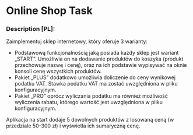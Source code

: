 # Online Shop Task

###  Description [PL]:

Zaimplementuj sklep internetowy, który oferuje 3 warianty:

* Podstawową funkcjonalnością jaką posiada każdy sklep jest wariant „START”. Umożliwia on na dodawanie produktów do koszyka (produkt przechowuje nazwę i cenę), oraz na ich podstawie wypisywać na oknie konsoli cenę wszystkich produktów.
* Pakiet „PLUS” dodatkowo umożliwia doliczenie do ceny wynikowej podatku VAT. Stawka podatku VAT ma zostać uwzględniona w pliku konfiguracyjnym.
* Pakiet „PRO” oprócz wyliczania podatku ma również możliwość wyliczenia rabatu, którego wartość jest uwzględniona w pliku konfiguracyjnym.
  
Aplikacja na start dodaje 5 dowolnych produktów z losowaną ceną (w przedziale 50-300 zł) i wyświetla ich sumaryczną cenę.
